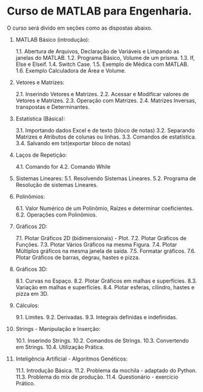 # Curso de MATLAB para Engenharia.

O curso será divido em seções como as dispostas abaixo.

1. MATLAB Básico (introdução):

	1.1. Abertura de Arquivos, Declaração de Variáveis e Limpando as janelas do MATLAB.
	1.2. Programa Básico, Volume de um prisma.
	1.3. If, Else e Elseif.
	1.4. Switch Case.
	1.5. Exemplo de Médica com MATLAB.
	1.6. Exemplo Calculadora de Área e Volume.

2. Vetores e Matrizes:

	2.1. Inserindo Vetores e Matrizes.
	2.2. Acessar e Modificar valores de Vetores e Matrizes.
	2.3. Operação com Matrizes.
	2.4. Matrizes Inversas, transpostas e Determinantes.

3. Estatística (Básica):

	3.1. Importando dados Excel e de texto (bloco de notas)
	3.2. Separando Matrizes e Atributos de colunas ou linhas.
	3.3. Comandos de estatística.
	3.4. Salvando em txt(exportar bloco de notas)

4. Laços de Repetição:

	4.1. Comando for
	4.2. Comando While
	
5. Sistemas Lineares:
	5.1. Resolvendo Sistemas Lineares.
	5.2. Programa de Resolução de sistemas Lineares.

6. Polinômios:

	6.1. Valor Numérico de um Polinômio, Raízes e determinar coeficientes.
	6.2. Operações com Polinômios.

7. Gráficos 2D:

	7.1. Plotar Gráficos 2D (bidimensionais) - Plot.
	7.2. Plotar Gráficos de Funções.
	7.3. Plotar Vários Gráficos na mesma Figura.
	7.4. Plotar Múltiplos gráficos na mesma janela de saída.
	7.5. Formatar gráficos.
	7.6. Plotar Gráficos de barras, degrau, hastes e pizza.

8. Gráficos 3D:

	8.1. Curvas no Espaço.
	8.2. Plotar Gráficos em malhas e superfícies.
	8.3. Variação em malhas e superfícies.
	8.4. Plotar esferas, cilindro, hastes e pizza em 3D.

9. Cálculos:

	9.1. Limites. 
	9.2. Derivadas.
	9.3. Integrais definidas e indefinidas.

10. Strings - Manipulação e Inserção:

	10.1. Inserindo Strings.
	10.2. Comandos de Strings.
	10.3. Convertendo em Strings.
	10.4. Utilização Prática.

11. Inteligência Artificial - Algoritmos Genéticos:

	11.1. Introdução Básica.
	11.2. Problema da mochila - adaptado do Python.
	11.3. Problema do mix de produção.
	11.4. Questionário - exercício Prático.
